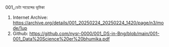 001_ডেটা সায়েন্সের ভূমিকা
1) Internet Archive: https://archive.org/details/001_20250224_20250224_1420/page/n3/mode/1up
2) Github: https://github.com/nysr-0000/001_DS-in-Bng/blob/main/001-001_Data%20Science%20er%20bhumika.pdf
